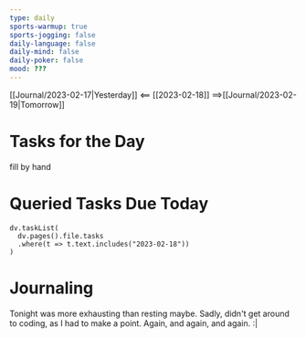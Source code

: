 ```yaml
---
type: daily
sports-warmup: true
sports-jogging: false
daily-language: false
daily-mind: false
daily-poker: false
mood: ???
---
```


[[Journal/2023-02-17|Yesterday]] <== [[2023-02-18]] ==>[[Journal/2023-02-19|Tomorrow]]


# Tasks for the Day

fill by hand


# Queried Tasks Due Today

```dataviewjs
dv.taskList(
  dv.pages().file.tasks
  .where(t => t.text.includes("2023-02-18"))
)
```



# Journaling

Tonight was more exhausting than resting maybe.
Sadly, didn't get around to coding, as I had to make a point. Again, and again, and again. :|